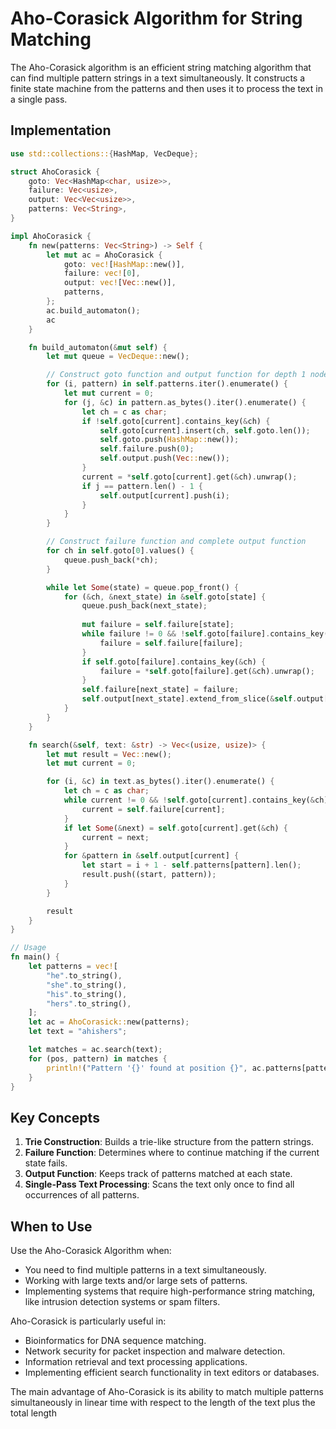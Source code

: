 # Aho-Corasick Algorithm for String Matching

The Aho-Corasick algorithm is an efficient string matching algorithm that can find multiple pattern strings in a text simultaneously. It constructs a finite state machine from the patterns and then uses it to process the text in a single pass.

## Implementation

```rust
use std::collections::{HashMap, VecDeque};

struct AhoCorasick {
    goto: Vec<HashMap<char, usize>>,
    failure: Vec<usize>,
    output: Vec<Vec<usize>>,
    patterns: Vec<String>,
}

impl AhoCorasick {
    fn new(patterns: Vec<String>) -> Self {
        let mut ac = AhoCorasick {
            goto: vec![HashMap::new()],
            failure: vec![0],
            output: vec![Vec::new()],
            patterns,
        };
        ac.build_automaton();
        ac
    }

    fn build_automaton(&mut self) {
        let mut queue = VecDeque::new();

        // Construct goto function and output function for depth 1 nodes
        for (i, pattern) in self.patterns.iter().enumerate() {
            let mut current = 0;
            for (j, &c) in pattern.as_bytes().iter().enumerate() {
                let ch = c as char;
                if !self.goto[current].contains_key(&ch) {
                    self.goto[current].insert(ch, self.goto.len());
                    self.goto.push(HashMap::new());
                    self.failure.push(0);
                    self.output.push(Vec::new());
                }
                current = *self.goto[current].get(&ch).unwrap();
                if j == pattern.len() - 1 {
                    self.output[current].push(i);
                }
            }
        }

        // Construct failure function and complete output function
        for ch in self.goto[0].values() {
            queue.push_back(*ch);
        }

        while let Some(state) = queue.pop_front() {
            for (&ch, &next_state) in &self.goto[state] {
                queue.push_back(next_state);
                
                mut failure = self.failure[state];
                while failure != 0 && !self.goto[failure].contains_key(&ch) {
                    failure = self.failure[failure];
                }
                if self.goto[failure].contains_key(&ch) {
                    failure = *self.goto[failure].get(&ch).unwrap();
                }
                self.failure[next_state] = failure;
                self.output[next_state].extend_from_slice(&self.output[failure]);
            }
        }
    }

    fn search(&self, text: &str) -> Vec<(usize, usize)> {
        let mut result = Vec::new();
        let mut current = 0;

        for (i, &c) in text.as_bytes().iter().enumerate() {
            let ch = c as char;
            while current != 0 && !self.goto[current].contains_key(&ch) {
                current = self.failure[current];
            }
            if let Some(&next) = self.goto[current].get(&ch) {
                current = next;
            }
            for &pattern in &self.output[current] {
                let start = i + 1 - self.patterns[pattern].len();
                result.push((start, pattern));
            }
        }

        result
    }
}

// Usage
fn main() {
    let patterns = vec![
        "he".to_string(),
        "she".to_string(),
        "his".to_string(),
        "hers".to_string(),
    ];
    let ac = AhoCorasick::new(patterns);
    let text = "ahishers";

    let matches = ac.search(text);
    for (pos, pattern) in matches {
        println!("Pattern '{}' found at position {}", ac.patterns[pattern], pos);
    }
}
```

## Key Concepts

1. **Trie Construction**: Builds a trie-like structure from the pattern strings.
2. **Failure Function**: Determines where to continue matching if the current state fails.
3. **Output Function**: Keeps track of patterns matched at each state.
4. **Single-Pass Text Processing**: Scans the text only once to find all occurrences of all patterns.

## When to Use

Use the Aho-Corasick Algorithm when:

- You need to find multiple patterns in a text simultaneously.
- Working with large texts and/or large sets of patterns.
- Implementing systems that require high-performance string matching, like intrusion detection systems or spam filters.

Aho-Corasick is particularly useful in:

- Bioinformatics for DNA sequence matching.
- Network security for packet inspection and malware detection.
- Information retrieval and text processing applications.
- Implementing efficient search functionality in text editors or databases.

The main advantage of Aho-Corasick is its ability to match multiple patterns simultaneously in linear time with respect to the length of the text plus the total length